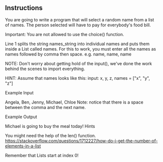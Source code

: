 ## Instructions

You are going to write a program that will select a random name from a list of names. The person selected will have to pay for everybody's food bill.

Important: You are not allowed to use the choice() function.

Line 1 splits the string names_string into individual names and puts them inside a List called names. For this to work, you must enter all the names as names followed by comma then space. e.g. name, name, name

NOTE: Don't worry about getting hold of the input(), we've done the work behind the scenes to import everything.

HINT: Assume that names looks like this: input: x, y, z, names = ["x", "y", "z"]

Example Input

Angela, Ben, Jenny, Michael, Chloe
Note: notice that there is a space between the comma and the next name.

Example Output

Michael is going to buy the meal today!
Hints

You might need the help of the len() function. https://stackoverflow.com/questions/1712227/how-do-i-get-the-number-of-elements-in-a-list

Remember that Lists start at index 0!
